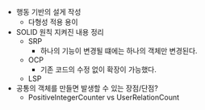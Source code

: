 * 행동 기반의 설게 작성
    * 다형성 적용 용이
* SOLID 원칙 지켜진 내용 정리 
  * SRP
      * 하나의 기능이 변경될 떄에는 하나의 객체만 변경된다.
  * OCP 
    * 기존 코드의 수정 없이 확장이 가능했다. 
  * LSP
* 공통의 객체를 만들면 발생할 수 있는 장점/단점? 
  * PositiveIntegerCounter vs UserRelationCount